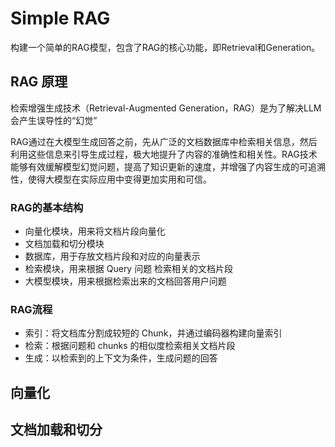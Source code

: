 # Simple RAG

构建一个简单的RAG模型，包含了RAG的核心功能，即Retrieval和Generation。

## RAG 原理
检索增强生成技术（Retrieval-Augmented Generation，RAG）是为了解决LLM会产生误导性的“幻觉”

RAG通过在大模型生成回答之前，先从广泛的文档数据库中检索相关信息，然后利用这些信息来引导生成过程，极大地提升了内容的准确性和相关性。RAG技术能够有效缓解模型幻觉问题，提高了知识更新的速度，并增强了内容生成的可追溯性，使得大模型在实际应用中变得更加实用和可信。

### RAG的基本结构
- 向量化模块，用来将文档片段向量化
- 文档加载和切分模块
- 数据库，用于存放文档片段和对应的向量表示
- 检索模块，用来根据 Query 问题 检索相关的文档片段
- 大模型模块，用来根据检索出来的文档回答用户问题

### RAG流程
- 索引：将文档库分割成较短的 Chunk，并通过编码器构建向量索引
- 检索：根据问题和 chunks 的相似度检索相关文档片段
- 生成：以检索到的上下文为条件，生成问题的回答

## 向量化

## 文档加载和切分